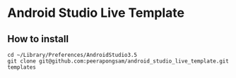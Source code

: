 # Android Studio Live Template

## How to install
```
cd ~/Library/Preferences/AndroidStudio3.5
git clone git@github.com:peerapongsam/android_studio_live_template.git templates
```